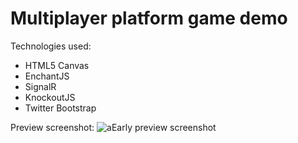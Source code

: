 Multiplayer platform game demo
======

Technologies used:

- HTML5 Canvas
- EnchantJS
- SignalR
- KnockoutJS
- Twitter Bootstrap

Preview screenshot:
![aEarly preview screenshot](https://raw.github.com/bramdemoor/SignalR-JetpackDemo/master/meta/preview2.png "Early preview screenshot")

